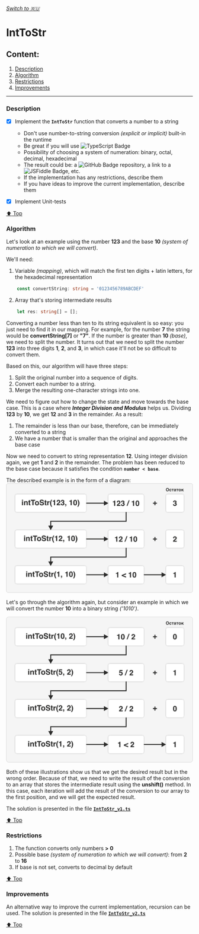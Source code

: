 ###### [Switch to 🇷🇺](https://github.com/danilrez/IntToStr/blob/main/README_ru.md#switch-to-)

# IntToStr

## Content:

1. [Description](#description)
2. [Algorithm](#algorithm)
3. [Restrictions](#restrictions)
4. [Improvements](#improvements)

---

### Description

- [x] Implement the **`IntToStr`** function that converts a number to a string

  - Don't use number-to-string conversion _(explicit or implicit)_ built-in the runtime
  - Be great if you will use ![TypeScript Badge](https://img.shields.io/badge/TypeScript-3178C6?logo=typescript&logoColor=fff&style=flat)
  - Possibility of choosing a system of numeration: binary, octal, decimal, hexadecimal
  - The result could be: a ![GitHub Badge](https://img.shields.io/badge/GitHub-181717?logo=github&logoColor=fff&style=flat) repository, a link to a ![JSFiddle Badge](https://img.shields.io/badge/JSFiddle-0084FF?logo=jsfiddle&logoColor=fff&style=flat), etc.
  - If the implementation has any restrictions, describe them
  - If you have ideas to improve the current implementation, describe them

- [x] Implement Unit-tests

[:arrow_up: Top](#switch-to-)

### Algorithm

Let's look at an example using the number **123** and the base **10** _(system of numeration to which we will convert)_.

We'll need:

1. Variable _(mapping)_, which will match the first ten digits + latin letters, for the hexadecimal representation

```TypeScript
    const convertString: string = '0123456789ABCDEF'
```

2. Array that's storing intermediate results

```TypeScript
    let res: string[] = [];
```

Converting a number less than ten to its string equivalent is so easy: you just need to find it in our mapping. For example, for the number **7** the string would be **convertString[7]** or **"7"**. If the number is greater than **10** _(base)_, we need to split the number. It turns out that we need to split the number **123** into three digits **1**, **2**, and **3**, in which case it'll not be so difficult to convert them.

Based on this, our algorithm will have three steps:

1. Split the original number into a sequence of digits.
2. Convert each number to a string.
3. Merge the resulting one-character strings into one.

We need to figure out how to change the state and move towards the base case. This is a case where _**Integer Division and Modulus**_ helps us. Dividing **123** by **10**, we get **12** and **3** in the remainder. As a result:

1. The remainder is less than our base, therefore, can be immediately converted to a string
2. We have a number that is smaller than the original and approaches the base case

Now we need to convert to string representation **12**.
Using integer division again, we get **1** and **2** in the remainder. The problem has been reduced to the base case because it satisfies the condition **`number < base`**.

The described example is in the form of a diagram:
![concept](https://raw.githubusercontent.com/danilrez/IntToStr/main/src/images/concept.png)

Let's go through the algorithm again, but consider an example in which we will convert the number **10** into a binary string _('1010')_.

![binary](https://raw.githubusercontent.com/danilrez/IntToStr/main/src/images/binary.png)

Both of these illustrations show us that we get the desired result but in the wrong order. Because of that, we need to write the result of the conversion to an array that stores the intermediate result using the **unshift()** method. In this case, each iteration will add the result of the conversion to our array to the first position, and we will get the expected result.

The solution is presented in the file **[`IntToStr_v1.ts`](https://github.com/danilrez/IntToStr/blob/main/src/IntToStr_v1.ts)**

[:arrow_up: Top](#switch-to-)

### Restrictions

1. The function converts only numbers **> 0**
2. Possible base _(system of numeration to which we will convert)_: from **2** to **16**
3. If base is not set, converts to decimal by default

[:arrow_up: Top](#switch-to-)

### Improvements

An alternative way to improve the current implementation, recursion can be used. The solution is presented in the file **[`IntToStr_v2.ts`](https://github.com/danilrez/IntToStr/blob/main/src/IntToStr_v2.ts)**

[:arrow_up: Top](#switch-to-)
